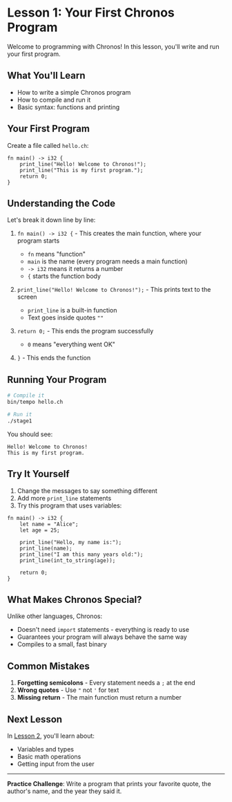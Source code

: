 # Lesson 1: Your First Chronos Program

Welcome to programming with Chronos! In this lesson, you'll write and run your first program.

## What You'll Learn

- How to write a simple Chronos program
- How to compile and run it
- Basic syntax: functions and printing

## Your First Program

Create a file called `hello.ch`:

```tempo
fn main() -> i32 {
    print_line("Hello! Welcome to Chronos!");
    print_line("This is my first program.");
    return 0;
}
```

## Understanding the Code

Let's break it down line by line:

1. `fn main() -> i32 {` - This creates the main function, where your program starts
   - `fn` means "function"
   - `main` is the name (every program needs a main function)
   - `-> i32` means it returns a number
   - `{` starts the function body

2. `print_line("Hello! Welcome to Chronos!");` - This prints text to the screen
   - `print_line` is a built-in function
   - Text goes inside quotes `""`

3. `return 0;` - This ends the program successfully
   - `0` means "everything went OK"

4. `}` - This ends the function

## Running Your Program

```bash
# Compile it
bin/tempo hello.ch

# Run it
./stage1
```

You should see:
```
Hello! Welcome to Chronos!
This is my first program.
```

## Try It Yourself

1. Change the messages to say something different
2. Add more `print_line` statements
3. Try this program that uses variables:

```tempo
fn main() -> i32 {
    let name = "Alice";
    let age = 25;
    
    print_line("Hello, my name is:");
    print_line(name);
    print_line("I am this many years old:");
    print_line(int_to_string(age));
    
    return 0;
}
```

## What Makes Chronos Special?

Unlike other languages, Chronos:
- Doesn't need `import` statements - everything is ready to use
- Guarantees your program will always behave the same way
- Compiles to a small, fast binary

## Common Mistakes

1. **Forgetting semicolons** - Every statement needs a `;` at the end
2. **Wrong quotes** - Use `"` not `'` for text
3. **Missing return** - The main function must return a number

## Next Lesson

In [Lesson 2](lesson2.md), you'll learn about:
- Variables and types
- Basic math operations
- Getting input from the user

---

**Practice Challenge**: Write a program that prints your favorite quote, the author's name, and the year they said it.